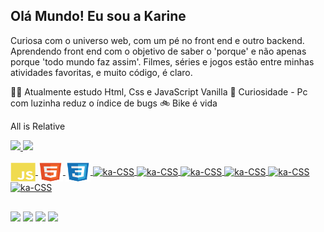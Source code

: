 ## Olá Mundo! Eu sou a Karine
Curiosa com o universo web, com um pé no front end e outro backend. Aprendendo front end com o objetivo de saber o 'porque' e não apenas porque 'todo mundo faz assim'. Filmes, séries e jogos estão entre minhas atividades favoritas, e muito código, é claro. 

👩‍💻 Atualmente estudo Html, Css e JavaScript Vanilla
👩 Curiosidade - Pc com luzinha reduz o índice de bugs
🚲 Bike é vida

All is Relative

 <div>
  <a href="https://github.com/karineferreiradeoliveira">
  <img height="180em" src="https://github-readme-stats.vercel.app/api?username=karineferreiradeoliveira&show_icons=true&theme=radical&include_all_commits=true&count_private=true"/>
  <img height="180em" src="https://github-readme-stats.vercel.app/api/top-langs/?username=karineferreiradeoliveira&layout=compact&langs_count=7&theme=radical"/>
</div>
<div style="display: inline_block"><br>
  <img align="center" alt="ka-Js" height="30" width="40" src="https://raw.githubusercontent.com/devicons/devicon/master/icons/javascript/javascript-plain.svg">
  <img align="center" alt="ka-HTML" height="30" width="40" src="https://raw.githubusercontent.com/devicons/devicon/master/icons/html5/html5-original.svg">
  <img align="center" alt="ka-CSS" height="30" width="40" src="https://raw.githubusercontent.com/devicons/devicon/master/icons/css3/css3-original.svg"/>
 <img align="center" alt="ka-CSS" height="30" width="40" src="https://cdn.jsdelivr.net/gh/devicons/devicon/icons/bootstrap/bootstrap-original.svg" />
 <img align="center" alt="ka-CSS" height="30" width="40" src="https://cdn.jsdelivr.net/gh/devicons/devicon/icons/bulma/bulma-plain.svg" />
 <img align="center" alt="ka-CSS" height="30" width="40"  src="https://cdn.jsdelivr.net/gh/devicons/devicon@latest/icons/react/react-original.svg" />
 <img  align="center" alt="ka-CSS" height="30" width="40" src="https://cdn.jsdelivr.net/gh/devicons/devicon@latest/icons/tailwindcss/tailwindcss-original.svg" />
  <img align="center" alt="ka-CSS" height="30" width="40" src="https://cdn.jsdelivr.net/gh/devicons/devicon@latest/icons/csharp/csharp-original.svg" /> 
    <img align="center" alt="ka-CSS" height="30" width="40" src="https://cdn.jsdelivr.net/gh/devicons/devicon@latest/icons/nodejs/nodejs-plain-wordmark.svg" />         
          
           
                   
          
            
          




</div>
  
  ##
 
<div> 
  <a href="https://www.youtube.com/channel/UC0PQGguVSZyVUilAGgpCSAg" target="_blank"><img src="https://img.shields.io/badge/YouTube-FF0000?style=for-the-badge&logo=youtube&logoColor=white" target="_blank"></a>
 	<a href="https://www.twitch.tv/devkarine" target="_blank"><img src="https://img.shields.io/badge/Twitch-9146FF?style=for-the-badge&logo=twitch&logoColor=white" target="_blank"></a>
  <a href = "mailto:devkarine@outlook.com"><img src="https://img.shields.io/badge/-Gmail-%23333?style=for-the-badge&logo=gmail&logoColor=white" target="_blank"></a>
  <a href="https://www.linkedin.com/in/karinedeoliveira/" target="_blank"><img src="https://img.shields.io/badge/-LinkedIn-%230077B5?style=for-the-badge&logo=linkedin&logoColor=white" target="_blank"></a> 
 

 
</div>
